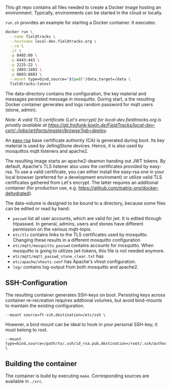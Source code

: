 This git repo contains all files needed to create a Docker image hosting an environment.
Typically, environments can be started in the cloud or locally.

`run.sh` provides an example for starting a Docker container. It executes:

```bash
docker run \
  --name fieldtracks \
  --hostname local-dev.fieldtracks.org \
  --rm \
  -it \
  -p 8485:80 \
  -p 8443:443 \
  -p 2225:22 \
  -p 2883:1883 \
  -p 8883:8883 \
  --mount type=bind,source="$(pwd)"/data,target=/data \
  fieldtracks:latest
```

The data-directory contains the configuration, the key material and messages persisted message in mosquitto.
During start, a the resulting Docker container generates and logs random password for mqtt users (stone, admin). 

*Note: A valid TLS certificate (Let's encrypt) for local-dev.fieldtracks.org is privatly available at https://git.freifunk-koeln.de/FieldTracks/local-dev-cert/-/jobs/artifacts/master/browse?job=deploy*.

An [easy-rsa](https://github.com/OpenVPN/easy-rsa) base certificate authority (CA) is generated during boot. 
Its key material is used by JellingStone devices. Hence, it is also used by mosquittos mqtt listeners and apache2.

The resulting image starts an apache2-deamon handing out JWT tokens. By default, Apache's TLS listener also uses
the certificates provided by easy-rsa. To use a valid certificate, you can either install the easy-rsa one in your local
browser (preferred for a development enviroment) or utilize valid TLS certificates gathered from Let's encrypt.
The latter requires an additional container (for production use, 
e.g. https://github.com/matrix-org/docker-dehydrated).


The data-volume is designed to be bound to a directory, because some files can be edited or read by hand:
* `passwd` list all user accounts, which are valid for jwt. It is edited through htpasswd.
In general, admins, users and stones have different permission on the various mqtt-topis. 
* `etc/tls` contains links to the TLS certificates used by mosquitto. Changing these results in a different mosquitto configuration
* `etc/mqtt/mosquitto_passwd` contains accounts for mosquitto. When mosquitto is going to utilizes jwt-tokens, this file is not needed anymore.
* `etc/mqtt/mqtt_passwd_stone_clear.txt` has
* `etc/apache/vhosts.conf` has Apache's vhost configuration. 
* `log/` contains log-output from both mosquitto and apache2.

## SSH-Configuration

The resulting container generates SSH-keys on boot. Persisting keys across container re-recreation
requires addtional volumes, but avoid bind-mounts to maintain the existing configuration.
```
--mount source=ft-ssh,destination=/etc/ssh \
```
However, a bind mount can be ideal to hook in your personal SSH-key; it must belong to root.
``` 
--mount type=bind,source=/path/to/.ssh/id_rsa.pub,destination=/root/.ssh/authorized_keys \
```


## Building the container 
The container is build by executing `make`. Corresponding sources are available in `./src`.  
